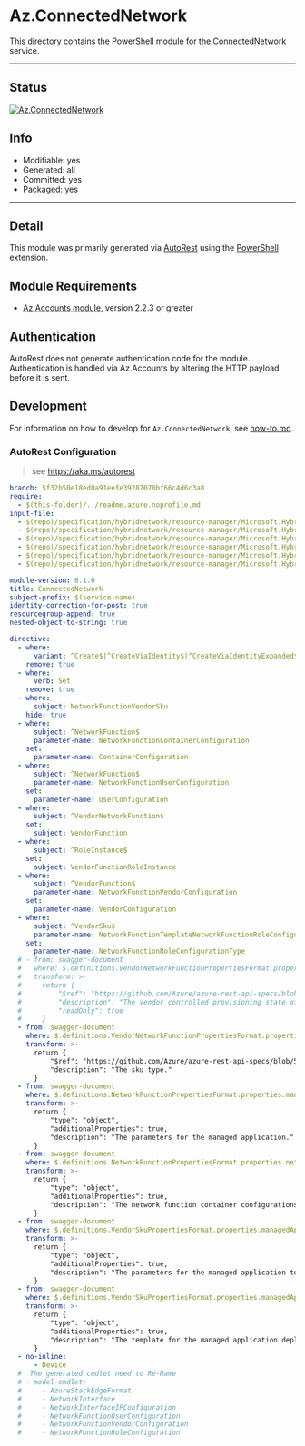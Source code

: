 <!-- region Generated -->
# Az.ConnectedNetwork
This directory contains the PowerShell module for the ConnectedNetwork service.

---
## Status
[![Az.ConnectedNetwork](https://img.shields.io/powershellgallery/v/Az.ConnectedNetwork.svg?style=flat-square&label=Az.ConnectedNetwork "Az.ConnectedNetwork")](https://www.powershellgallery.com/packages/Az.ConnectedNetwork/)

## Info
- Modifiable: yes
- Generated: all
- Committed: yes
- Packaged: yes

---
## Detail
This module was primarily generated via [AutoRest](https://github.com/Azure/autorest) using the [PowerShell](https://github.com/Azure/autorest.powershell) extension.

## Module Requirements
- [Az.Accounts module](https://www.powershellgallery.com/packages/Az.Accounts/), version 2.2.3 or greater

## Authentication
AutoRest does not generate authentication code for the module. Authentication is handled via Az.Accounts by altering the HTTP payload before it is sent.

## Development
For information on how to develop for `Az.ConnectedNetwork`, see [how-to.md](how-to.md).
<!-- endregion -->

### AutoRest Configuration
> see https://aka.ms/autorest

``` yaml
branch: 5f32b50e18ed0a91eefe39287078bf66c4d6c3a8
require:
  - $(this-folder)/../readme.azure.noprofile.md
input-file:
  - $(repo)/specification/hybridnetwork/resource-manager/Microsoft.HybridNetwork/stable/2021-05-01/common.json
  - $(repo)/specification/hybridnetwork/resource-manager/Microsoft.HybridNetwork/stable/2021-05-01/networkFunction.json
  - $(repo)/specification/hybridnetwork/resource-manager/Microsoft.HybridNetwork/stable/2021-05-01/vendor.json
  - $(repo)/specification/hybridnetwork/resource-manager/Microsoft.HybridNetwork/stable/2021-05-01/device.json
  - $(repo)/specification/hybridnetwork/resource-manager/Microsoft.HybridNetwork/stable/2021-05-01/networkFunctionVendor.json
  - $(repo)/specification/hybridnetwork/resource-manager/Microsoft.HybridNetwork/stable/2021-05-01/vendorNetworkFunction.json

module-version: 0.1.0
title: ConnectedNetwork
subject-prefix: $(service-name)
identity-correction-for-post: true
resourcegroup-append: true
nested-object-to-string: true

directive:
  - where:
      variant: ^Create$|^CreateViaIdentity$|^CreateViaIdentityExpanded$|^Update$|^UpdateViaIdentity$
    remove: true
  - where:
      verb: Set
    remove: true
  - where:
      subject: NetworkFunctionVendorSku
    hide: true
  - where:
      subject: ^NetworkFunction$
      parameter-name: NetworkFunctionContainerConfiguration
    set:
      parameter-name: ContainerConfiguration
  - where:
      subject: ^NetworkFunction$
      parameter-name: NetworkFunctionUserConfiguration
    set:
      parameter-name: UserConfiguration
  - where:
      subject: ^VendorNetworkFunction$
    set:
      subject: VendorFunction
  - where:
      subject: ^RoleInstance$
    set:
      subject: VendorFunctionRoleInstance
  - where:
      subject: ^VendorFunction$
      parameter-name: NetworkFunctionVendorConfiguration
    set:
      parameter-name: VendorConfiguration
  - where:
      subject: ^VendorSku$
      parameter-name: NetworkFunctionTemplateNetworkFunctionRoleConfiguration
    set:
      parameter-name: NetworkFunctionRoleConfigurationType
  # - from: swagger-document 
  #   where: $.definitions.VendorNetworkFunctionPropertiesFormat.properties.vendorProvisioningState
  #   transform: >-
  #     return {
  #         "$ref": "https://github.com/Azure/azure-rest-api-specs/blob/5f32b50e18ed0a91eefe39287078bf66c4d6c3a8/specification/hybridnetwork/resource-manager/Microsoft.HybridNetwork/stable/2021-05-01/common.json#/definitions/VendorProvisioningState",
  #         "description": "The vendor controlled provisioning state of the vendor network function.",
  #         "readOnly": true
  #     }
  - from: swagger-document 
    where: $.definitions.VendorNetworkFunctionPropertiesFormat.properties.skuType
    transform: >-
      return {
          "$ref": "https://github.com/Azure/azure-rest-api-specs/blob/5f32b50e18ed0a91eefe39287078bf66c4d6c3a8/specification/hybridnetwork/resource-manager/Microsoft.HybridNetwork/stable/2021-05-01/common.json#/definitions/SkuType",
          "description": "The sku type."
      }
  - from: swagger-document 
    where: $.definitions.NetworkFunctionPropertiesFormat.properties.managedApplicationParameters
    transform: >-
      return {
          "type": "object",
          "additionalProperties": true,
          "description": "The parameters for the managed application."
      }
  - from: swagger-document 
    where: $.definitions.NetworkFunctionPropertiesFormat.properties.networkFunctionContainerConfigurations
    transform: >-
      return {
          "type": "object",
          "additionalProperties": true,
          "description": "The network function container configurations from the user."
      }
  - from: swagger-document 
    where: $.definitions.VendorSkuPropertiesFormat.properties.managedApplicationParameters
    transform: >-
      return {
          "type": "object",
          "additionalProperties": true,
          "description": "The parameters for the managed application to be supplied by the vendor."
      }
  - from: swagger-document 
    where: $.definitions.VendorSkuPropertiesFormat.properties.managedApplicationTemplate
    transform: >-
      return {
          "type": "object",
          "additionalProperties": true,
          "description": "The template for the managed application deployment."
      }
  - no-inline:
      - Device
  #  The generated cmdlet need to Re-Name 
  # - model-cmdlet:
  #     - AzureStackEdgeFormat
  #     - NetworkInterface
  #     - NetworkInterfaceIPConfiguration
  #     - NetworkFunctionUserConfiguration
  #     - NetworkFunctionVendorConfiguration
  #     - NetworkFunctionRoleConfiguration
```
